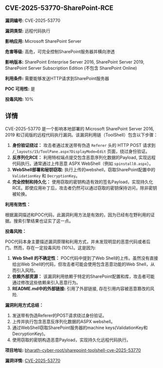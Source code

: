 ## CVE-2025-53770-SharePoint-RCE

**漏洞编号:** CVE-2025-53770

**漏洞类型:** 远程代码执行

**影响应用:** Microsoft SharePoint Server

**危害等级:** 高危，可完全控制SharePoint服务器并横向渗透

**影响版本:** SharePoint Enterprise Server 2016, SharePoint Server 2019, SharePoint Server Subscription Edition (不包含 SharePoint Online)

**利用条件:** 需要能够发送HTTP请求到SharePoint服务器

**POC 可用性:** 是

**投毒风险:** 10%

## 详情

CVE-2025-53770 是一个影响本地部署的 Microsoft SharePoint Server 2016, 2019 和订阅版的远程代码执行漏洞。该漏洞利用链（ToolShell）包含以下步骤：

1.  **身份验证绕过：** 攻击者通过发送带有伪造 `Referer` 头的 HTTP POST 请求到 `/_layouts/15/ToolPane.aspx?DisplayMode=Edit` 页面，绕过身份验证。
2.  **反序列化RCE：** 利用特权端点提交包含恶意序列化数据的Payload, 实现远程代码执行。通常通过上传恶意 ASPX WebShell（例如 `spinstall0.aspx`）。
3.  **WebShell部署和秘钥窃取:** 执行上传的webshell，窃取SharePoint配置中的`ValidationKey` 和 `DecryptionKey`。
4.  **完全控制和持久化：** 使用窃取的密钥构造有效的签名Payload，实现持久化RCE。即使应用补丁后，攻击者仍然可以通过窃取的密钥保持访问，除非密钥被轮换。

**利用有效性：**

根据漏洞描述和POC代码，此漏洞利用方法是有效的，因为已经有在野利用的证据。搜索引擎结果也证实了这一点。

**投毒风险：**

POC代码本身主要描述漏洞原理和利用方式，并未发现明显的恶意代码或者后门。然而，存在一定投毒风险 (10%)。这是因为:

1.  **Web Shell 的不确定性：** POC代码中提到了Web Shell的上传。虽然没有直接给出Web Shell的代码，但攻击者可能会使用包含恶意功能的Web Shell，从而引入风险。
2.  **依赖外部资源：** 该漏洞利用依赖于特定的SharePoint配置和库，攻击者可能通过修改这些依赖来引入恶意行为。
3. **README.md中的外部链接:** 引用了外部链接, 存在引用内容被恶意篡改的风险.

**漏洞利用方式总结：**

1.  发送带有伪造Referer的POST请求绕过身份验证。
2.  上传并执行包含恶意反序列化数据的ASPX webshell。
3.  通过WebShell窃取SharePoint服务器的machine keys(ValidationKey和DecryptionKey)。
4.  使用窃取的密钥构造恶意Payload，实现持久化远程代码执行。

**项目地址:** [bharath-cyber-root/sharepoint-toolshell-cve-2025-53770](https://github.com/bharath-cyber-root/sharepoint-toolshell-cve-2025-53770)

**漏洞详情:** [CVE-2025-53770](https://nvd.nist.gov/vuln/detail/CVE-2025-53770)